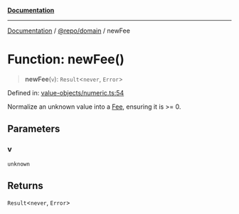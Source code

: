 [**Documentation**](../../../README.md)

***

[Documentation](../../../README.md) / [@repo/domain](../README.md) / newFee

# Function: newFee()

> **newFee**(`v`): `Result`\<`never`, `Error`\>

Defined in: [value-objects/numeric.ts:54](https://github.com/o3osatoshi/experiment/blob/04dfa58df6e48824a200a24d77afef7ce464e1ae/packages/domain/src/value-objects/numeric.ts#L54)

Normalize an unknown value into a [Fee](../type-aliases/Fee.md), ensuring it is >= 0.

## Parameters

### v

`unknown`

## Returns

`Result`\<`never`, `Error`\>
